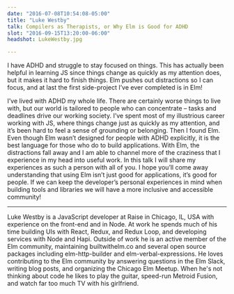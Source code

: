 ```yaml
---
date: "2016-07-08T10:54:08-05:00"
title: "Luke Westby"
talk: Compilers as Therapists, or Why Elm is Good for ADHD
slot: "2016-09-15T13:20:00-06:00"
headshot: LukeWestby.jpg

---
```


I have ADHD and struggle to stay focused on things. This has actually been
helpful in learning JS since things change as quickly as my attention does, but
it makes it hard to finish things. Elm pushes out distractions so I can focus,
and at last the first side-project I’ve ever completed is in Elm!

<!--more-->

I’ve lived with ADHD my whole life. There are certainly worse things to live
with, but our world is tailored to people who can concentrate – tasks and
deadlines drive our working society. I’ve spent most of my illustrious career
working with JS, where things change just as quickly as my attention, and it’s
been hard to feel a sense of grounding or belonging. Then I found Elm. Even
though Elm wasn’t designed for people with ADHD explicitly, it is the best
language for those who do to build applications. With Elm, the distractions fall
away and I am able to channel more of the craziness that I experience in my head
into useful work. In this talk I will share my experiences as such a person with
all of you. I hope you’ll come away understanding that using Elm isn’t just good
for applications, it’s good for people. If we can keep the developer’s personal
experiences in mind when building tools and libraries we will have a more
inclusive and accessible community!

---

Luke Westby is a JavaScript developer at Raise in Chicago, IL, USA with
experience on the front-end and in Node. At work he spends much of his time
building UIs with React, Redux, and Redux Loop, and developing services with
Node and Hapi. Outside of work he is an active member of the Elm community,
maintaining builtwithelm.co and several open source packages including
elm-http-builder and elm-verbal-expressions. He loves contributing to the Elm
community by answering questions in the Elm Slack, writing blog posts, and
organizing the Chicago Elm Meetup. When he's not thinking about code he likes to
play the guitar, speed-run Metroid Fusion, and watch far too much TV with his
girlfriend.
